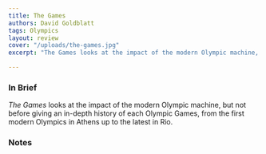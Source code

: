 ```yaml
---
title: The Games
authors: David Goldblatt
tags: Olympics
layout: review
cover: "/uploads/the-games.jpg"
excerpt: "The Games looks at the impact of the modern Olympic machine, but not before giving an in-depth history of each Olympic Games, from the first modern Olympics in Athens up to the latest in Rio."

---
```


### In Brief

*The Games* looks at the impact of the modern Olympic machine, but not before giving an in-depth history of each Olympic Games, from the first modern Olympics in Athens up to the latest in Rio.

### Notes
